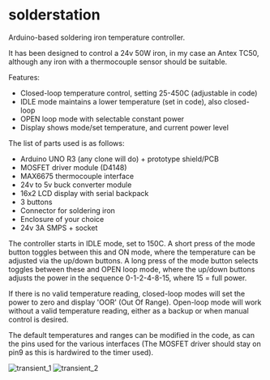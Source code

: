 # solderstation

Arduino-based soldering iron temperature controller.

It has been designed to control a 24v 50W iron, in my case an Antex TC50, although any iron with a thermocouple sensor should be suitable.

Features:

- Closed-loop temperature control, setting 25-450C (adjustable in code)
- IDLE mode maintains a lower temperature (set in code), also closed-loop
- OPEN loop mode with selectable constant power
- Display shows mode/set temperature, and current power level

The list of parts used is as follows:

- Arduino UNO R3 (any clone will do) + prototype shield/PCB
- MOSFET driver module (D4148)
- MAX6675 thermocouple interface
- 24v to 5v buck converter module
- 16x2 LCD display with serial backpack
- 3 buttons
- Connector for soldering iron
- Enclosure of your choice
- 24v 3A SMPS + socket

The controller starts in IDLE mode, set to 150C.
A short press of the mode button toggles between this and ON mode, where the temperature can be adjusted via the up/down buttons.
A long press of the mode button selects toggles between these and OPEN loop mode, where the up/down buttons adjusts the power in the sequence 0-1-2-4-8-15, where 15 = full power.

If there is no valid temperature reading, closed-loop modes will set the power to zero and display 'OOR' (Out Of Range). Open-loop mode will work without a valid temperature reading, either as a backup or when manual control is desired.

The default temperatures and ranges can be modified in the code, as can the pins used for the various interfaces (The MOSFET driver should stay on pin9 as this is hardwired to the timer used).

![transient_1](https://user-images.githubusercontent.com/6553778/143453168-3dc61ea8-c763-4397-8236-60717914a795.png)
![transient_2](https://user-images.githubusercontent.com/6553778/143453198-d638395d-837c-45df-9e90-21f2bc6f0eb5.png)
